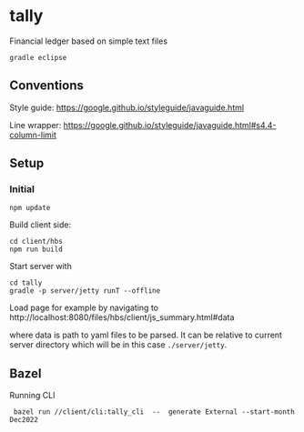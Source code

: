 # tally
Financial ledger based on simple text files 

```
gradle eclipse
```

## Conventions
Style guide: https://google.github.io/styleguide/javaguide.html

Line wrapper: https://google.github.io/styleguide/javaguide.html#s4.4-column-limit

## Setup

### Initial

```
npm update
```



Build client side:

```
cd client/hbs
npm run build
```

Start server with

```
cd tally
gradle -p server/jetty runT --offline
```

Load page for example by navigating to
http://localhost:8080/files/hbs/client/js_summary.html#data

where data is path to yaml files to be parsed. It can be relative to current 
server directory which will be in this case `./server/jetty`.

## Bazel

Running CLI

```
 bazel run //client/cli:tally_cli  --  generate External --start-month Dec2022
 ```
 